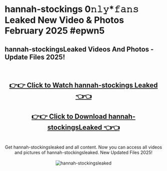 # hannah-stockings 0𝚗𝚕𝚢*𝚏𝚊𝚗𝚜 Leaked New Video & Photos February 2025 #epwn5

<h2>hannah-stockingsLeaked Videos And Photos - Update Files 2025!</h2>
<br>
<div align="center">
<h2><a href="https://mediaupload.pro?title=hannah-stockings&ref=11F" rel="nofollow">👉👉 Click to Watch hannah-stockings Leaked 👈👈</a></h2>
<h2><a href="https://mediaupload.pro?title=hannah-stockings&ref=11F" rel="nofollow">👉👉 Click to Download hannah-stockingsLeaked 👈👈</a></h2>
<br>
Get hannah-stockingsleaked and all content. Now you can access all videos and pictures of hannah-stockingsleaked. New Updated Files 2025!
<br>
<br>
<a href="https://mediaupload.pro?title=hannah-stockings&ref=11F" rel="nofollow" data-target="animated-image.originalLink"><img src="https://i.ibb.co/Gkj2r4b/banner.png" alt="hannah-stockingsleaked" style="max-width: 100%; display: inline-block;" data-target="animated-image.originalImage"></a>
</div>
<br>

